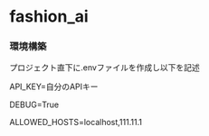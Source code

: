 # fashion_ai

### 環境構築
プロジェクト直下に.envファイルを作成し以下を記述

API_KEY=自分のAPIキー

DEBUG=True

ALLOWED_HOSTS=localhost,111.11.1
